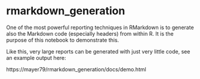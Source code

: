 # rmarkdown_generation

One of the most powerful reporting techniques in RMarkdown is to generate also the Markdown code (especially headers) from within R. It is the purpose of this notebook to demonstrate this.

Like this, very large reports can be generated with just very little code, see an example output here:

https://mayer79/rmarkdown_generation/docs/demo.html
